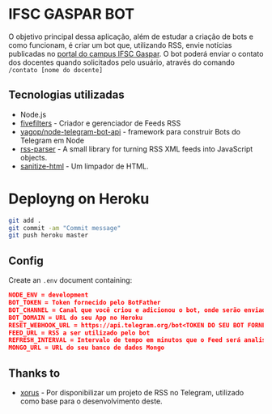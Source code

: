 # IFSC GASPAR BOT

O objetivo principal dessa aplicação, além de estudar a criação de bots e como funcionam, é criar um bot que, utilizando RSS, envie notícias publicadas no [portal do campus IFSC Gaspar](https://www.ifsc.edu.br/web/campus-gaspar/noticias-por-categoria?p_p_id=122_INSTANCE_xqrhJQNWyCSn&p_p_lifecycle=0&p_p_state=normal&p_p_mode=view&p_p_col_id=_118_INSTANCE_S8G9AYPoVKDg__column-2&p_p_col_count=2&p_r_p_564233524_resetCur=true&p_r_p_564233524_categoryId=27870). O bot poderá enviar o contato dos docentes quando solicitados pelo usuário, através do comando `/contato [nome do docente]`

## Tecnologias utilizadas

- Node.js
- [fivefilters](https://feedcontrol.fivefilters.org) - Criador e gerenciador de Feeds RSS
- [yagop/node-telegram-bot-api](https://github.com/yagop/node-telegram-bot-api) - framework para construir Bots do Telegram em Node
- [rss-parser](https://github.com/rbren/rss-parser) - A small library for turning RSS XML feeds into JavaScript objects.
- [sanitize-html](https://www.npmjs.com/package/sanitize-html) - Um limpador de HTML.

# Deployng on Heroku

```bash
git add .
git commit -am "Commit message"
git push heroku master
```

## Config

Create an `.env` document containing:

```json
NODE_ENV = development
BOT_TOKEN = Token fornecido pelo BotFather
BOT_CHANNEL = Canal que você criou e adicionou o bot, onde serão enviadas as atualizações.
BOT_DOMAIN = URL do seu App no Heroku
RESET_WEBHOOK_URL = https://api.telegram.org/bot<TOKEN DO SEU BOT FORNECIDO PELO BOTFATHER>/setWebhook?url=
FEED_URL = RSS a ser utilizado pelo bot
REFRESH_INTERVAL = Intervalo de tempo em minutos que o Feed será analisado
MONGO_URL = URL do seu banco de dados Mongo
```

## Thanks to

- [xorus](https://github.com/xorus/rss-to-telegram) - Por disponibilizar um projeto de RSS no Telegram, utilizado como base para o desenvolvimento deste.
